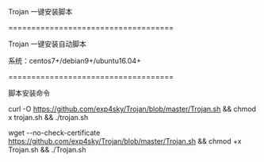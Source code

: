Trojan 一键安装脚本

====================================

Trojan 一键安装自动脚本

系统：centos7+/debian9+/ubuntu16.04+

====================================

脚本安装命令

curl -O https://github.com/exp4sky/Trojan/blob/master/Trojan.sh && chmod  x trojan.sh && ./trojan.sh

wget --no-check-certificate https://github.com/exp4sky/Trojan/blob/master/Trojan.sh && chmod +x Trojan.sh && ./Trojan.sh
